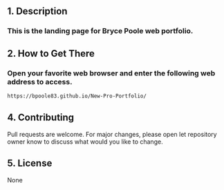 
<a name="desc"></a>
## 1. Description


### This is the landing page for Bryce Poole web portfolio.

## 2. How to Get There

### Open your favorite web browser and enter the following web address to access.

```html
https://bpoole83.github.io/New-Pro-Portfolio/
```
<a name="usage"></a>

<a name="contributing"></a>
## 4. Contributing
Pull requests are welcome. For major changes, please open let repository owner know to discuss what would you like to change.

<a name="license"></a>
## 5. License
None



